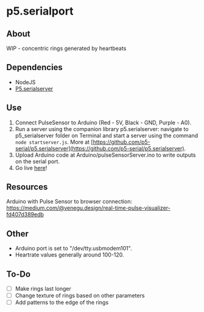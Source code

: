 # p5.serialport

## About

WIP - concentric rings generated by heartbeats

## Dependencies
- NodeJS
- [P5.serialserver](https://github.com/p5-serial/p5.serialserver)

## Use

1. Connect PulseSensor to Arduino (Red - 5V, Black - GND, Purple - A0).
2. Run a server using the companion library p5.serialserver: navigate to p5_serialserver folder on Terminal and start a server using the command `node startserver.js`. 
More at [https://github.com/p5-serial/p5.serialserver](https://github.com/p5-serial/p5.serialserver). 
3. Upload Arduino code at Arduino/pulseSensorServer.ino to write outputs on the serial port.
4. Go live [here](http://127.0.0.1:5500)! 

## Resources
Arduino with Pulse Sensor to browser connection: 
https://medium.com/@venegu.design/real-time-pulse-visualizer-fd407d389edb

## Other
- Arduino port is set to "/dev/tty.usbmodem101". 
- Heartrate values generally around 100-120. 

## To-Do
- [ ] Make rings last longer
- [ ] Change texture of rings based on other parameters
- [ ] Add patterns to the edge of the rings 